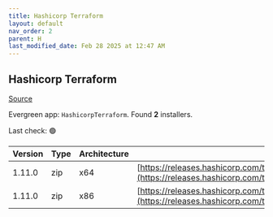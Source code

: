 ```yaml
---
title: Hashicorp Terraform
layout: default
nav_order: 2
parent: H
last_modified_date: Feb 28 2025 at 12:47 AM
---
```


## Hashicorp Terraform

[Source](https://www.terraform.io/)

Evergreen app: `HashicorpTerraform`. Found **2** installers.

Last check: 🟢

| Version | Type | Architecture | URI                                                                                                                                                                      |
| ------- | ---- | ------------ | ------------------------------------------------------------------------------------------------------------------------------------------------------------------------ |
| 1.11.0  | zip  | x64          | [https://releases.hashicorp.com/terraform/1.11.0/terraform_1.11.0_windows_amd64.zip](https://releases.hashicorp.com/terraform/1.11.0/terraform_1.11.0_windows_amd64.zip) |
| 1.11.0  | zip  | x86          | [https://releases.hashicorp.com/terraform/1.11.0/terraform_1.11.0_windows_386.zip](https://releases.hashicorp.com/terraform/1.11.0/terraform_1.11.0_windows_386.zip)     |
